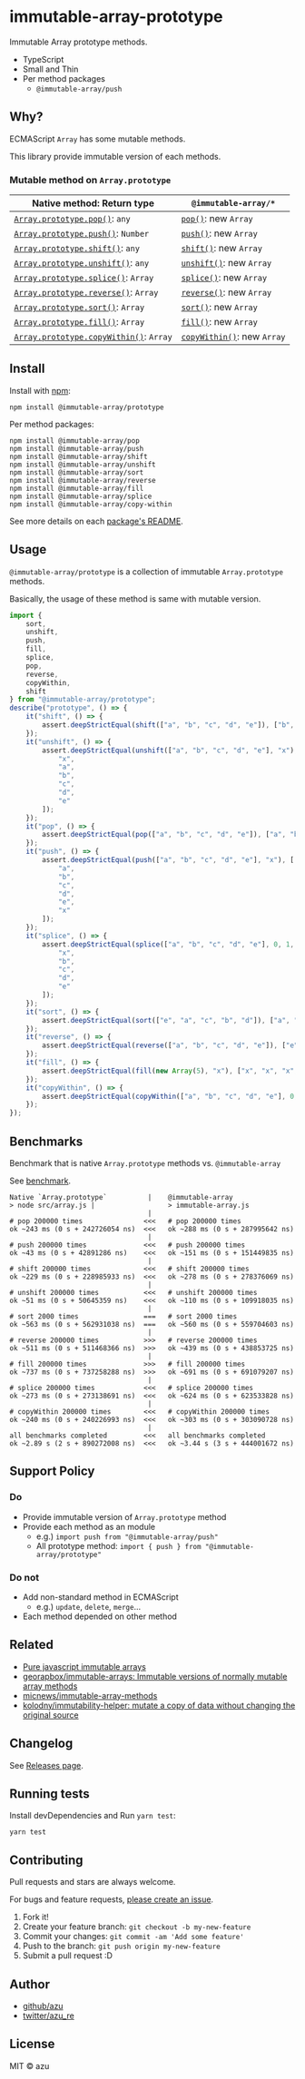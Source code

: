 # immutable-array-prototype

Immutable Array prototype methods.

- TypeScript
- Small and Thin
- Per method packages
    - `@immutable-array/push`

## Why?

ECMAScript `Array` has some mutable methods.

This library provide immutable version of each methods.

### Mutable method on `Array.prototype`

| Native method: Return type               | `@immutable-array/*`                       |
| ---------------------------------------- | ---------------------------------------- |
| [`Array.prototype.pop()`](https://developer.mozilla.org/ja/docs/Web/JavaScript/Reference/Global_Objects/Array/pop): `any`| [`pop()`](packages/pop): new  `Array` |
| [`Array.prototype.push()`](https://developer.mozilla.org/ja/docs/Web/JavaScript/Reference/Global_Objects/Array/push): `Number`| [`push()`](packages/push): new  `Array` |
| [`Array.prototype.shift()`](https://developer.mozilla.org/ja/docs/Web/JavaScript/Reference/Global_Objects/Array/shift): `any`| [`shift()`](packages/shift): new  `Array` |
| [`Array.prototype.unshift()`](https://developer.mozilla.org/ja/docs/Web/JavaScript/Reference/Global_Objects/Array/unshift): `any`| [`unshift()`](packages/unshift): new  `Array` |
| [`Array.prototype.splice()`](https://developer.mozilla.org/ja/docs/Web/JavaScript/Reference/Global_Objects/Array/splice): `Array`| [`splice()`](packages/splice): new  `Array` |
| [`Array.prototype.reverse()`](https://developer.mozilla.org/ja/docs/Web/JavaScript/Reference/Global_Objects/Array/reverse): `Array`| [`reverse()`](packages/sort): new `Array` |
| [`Array.prototype.sort()`](https://developer.mozilla.org/ja/docs/Web/JavaScript/Reference/Global_Objects/Array/sort): `Array`| [`sort()`](packages/sort): new  `Array` |
| [`Array.prototype.fill()`](https://developer.mozilla.org/ja/docs/Web/JavaScript/Reference/Global_Objects/Array/fill): `Array`| [`fill()`](packages/fill): new `Array` |
| [`Array.prototype.copyWithin()`](https://developer.mozilla.org/ja/docs/Web/JavaScript/Reference/Global_Objects/Array/copyWithin): `Array`| [`copyWithin()`](packages/copy-within): new `Array` |


## Install

Install with [npm](https://www.npmjs.com/):

    npm install @immutable-array/prototype

Per method packages:

    npm install @immutable-array/pop
    npm install @immutable-array/push
    npm install @immutable-array/shift
    npm install @immutable-array/unshift
    npm install @immutable-array/sort
    npm install @immutable-array/reverse
    npm install @immutable-array/fill
    npm install @immutable-array/splice
    npm install @immutable-array/copy-within

See more details on each [package's README](./packages/).

## Usage

`@immutable-array/prototype` is a collection of immutable `Array.prototype` methods.

Basically, the usage of these method is same with mutable version.

```js
import {
    sort,
    unshift,
    push,
    fill,
    splice,
    pop,
    reverse,
    copyWithin,
    shift
} from "@immutable-array/prototype";
describe("prototype", () => {
    it("shift", () => {
        assert.deepStrictEqual(shift(["a", "b", "c", "d", "e"]), ["b", "c", "d", "e"]);
    });
    it("unshift", () => {
        assert.deepStrictEqual(unshift(["a", "b", "c", "d", "e"], "x"), [
            "x",
            "a",
            "b",
            "c",
            "d",
            "e"
        ]);
    });
    it("pop", () => {
        assert.deepStrictEqual(pop(["a", "b", "c", "d", "e"]), ["a", "b", "c", "d"]);
    });
    it("push", () => {
        assert.deepStrictEqual(push(["a", "b", "c", "d", "e"], "x"), [
            "a",
            "b",
            "c",
            "d",
            "e",
            "x"
        ]);
    });
    it("splice", () => {
        assert.deepStrictEqual(splice(["a", "b", "c", "d", "e"], 0, 1, "x"), [
            "x",
            "b",
            "c",
            "d",
            "e"
        ]);
    });
    it("sort", () => {
        assert.deepStrictEqual(sort(["e", "a", "c", "b", "d"]), ["a", "b", "c", "d", "e"]);
    });
    it("reverse", () => {
        assert.deepStrictEqual(reverse(["a", "b", "c", "d", "e"]), ["e", "d", "c", "b", "a"]);
    });
    it("fill", () => {
        assert.deepStrictEqual(fill(new Array(5), "x"), ["x", "x", "x", "x", "x"]);
    });
    it("copyWithin", () => {
        assert.deepStrictEqual(copyWithin(["a", "b", "c", "d", "e"], 0, 3, 4), ["d", "b", "c", "d", "e"]);
    });
});

```

## Benchmarks

Benchmark that is native `Array.prototype` methods vs. `@immutable-array`

See [benchmark](packages/benchmark).
    
    Native `Array.prototype`          |    @immutable-array
    > node src/array.js |                  > immutable-array.js
                                      |
    # pop 200000 times               <<<   # pop 200000 times
    ok ~243 ms (0 s + 242726054 ns)  <<<   ok ~288 ms (0 s + 287995642 ns)
                                      |
    # push 200000 times              <<<   # push 200000 times
    ok ~43 ms (0 s + 42891286 ns)    <<<   ok ~151 ms (0 s + 151449835 ns)
                                      |
    # shift 200000 times             <<<   # shift 200000 times
    ok ~229 ms (0 s + 228985933 ns)  <<<   ok ~278 ms (0 s + 278376069 ns)
                                      |
    # unshift 200000 times           <<<   # unshift 200000 times
    ok ~51 ms (0 s + 50645359 ns)    <<<   ok ~110 ms (0 s + 109918035 ns)
                                      |
    # sort 2000 times                ===   # sort 2000 times
    ok ~563 ms (0 s + 562931038 ns)  ===   ok ~560 ms (0 s + 559704603 ns)
                                      |
    # reverse 200000 times           >>>   # reverse 200000 times
    ok ~511 ms (0 s + 511468366 ns)  >>>   ok ~439 ms (0 s + 438853725 ns)
                                      |
    # fill 200000 times              >>>   # fill 200000 times
    ok ~737 ms (0 s + 737258288 ns)  >>>   ok ~691 ms (0 s + 691079207 ns)
                                      |
    # splice 200000 times            <<<   # splice 200000 times
    ok ~273 ms (0 s + 273138691 ns)  <<<   ok ~624 ms (0 s + 623533828 ns)
                                      |
    # copyWithin 200000 times        <<<   # copyWithin 200000 times
    ok ~240 ms (0 s + 240226993 ns)  <<<   ok ~303 ms (0 s + 303090728 ns)
                                      |
    all benchmarks completed         <<<   all benchmarks completed
    ok ~2.89 s (2 s + 890272008 ns)  <<<   ok ~3.44 s (3 s + 444001672 ns)

## Support Policy

### Do

- Provide immutable version of `Array.prototype` method
- Provide each method as an module
    - e.g.) `import push from "@immutable-array/push"`
    - All prototype method: `import { push } from "@immutable-array/prototype"`

### Do not

- Add non-standard method in ECMAScript
    - e.g.) `update`, `delete`, `merge`...
- Each method depended on other method

## Related

- [Pure javascript immutable arrays](https://vincent.billey.me/pure-javascript-immutable-array/ "Pure javascript immutable arrays")
- [georapbox/immutable-arrays: Immutable versions of normally mutable array methods](https://github.com/georapbox/immutable-arrays "georapbox/immutable-arrays: Immutable versions of normally mutable array methods")
- [micnews/immutable-array-methods](https://github.com/micnews/immutable-array-methods "micnews/immutable-array-methods")
- [kolodny/immutability-helper: mutate a copy of data without changing the original source](https://github.com/kolodny/immutability-helper "kolodny/immutability-helper: mutate a copy of data without changing the original source")

## Changelog

See [Releases page](https://github.com/azu/immutable-array-prototype/releases).

## Running tests

Install devDependencies and Run `yarn test`:

    yarn test

## Contributing

Pull requests and stars are always welcome.

For bugs and feature requests, [please create an issue](https://github.com/azu/immutable-array-prototype/issues).

1. Fork it!
2. Create your feature branch: `git checkout -b my-new-feature`
3. Commit your changes: `git commit -am 'Add some feature'`
4. Push to the branch: `git push origin my-new-feature`
5. Submit a pull request :D

## Author

- [github/azu](https://github.com/azu)
- [twitter/azu_re](https://twitter.com/azu_re)

## License

MIT © azu
